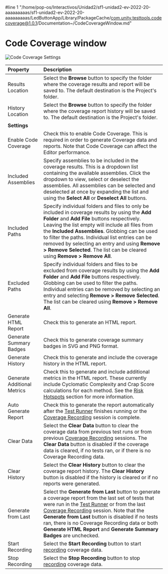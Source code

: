 #line 1 "/home/pop-os/Interactivos/Unidad2/sf1-unidad2-ev-2022-20-aaaaaaaaas/sf1-unidad2-ev-2022-20-aaaaaaaaas/LedButtonApp/Library/PackageCache/com.unity.testtools.codecoverage@1.0.1/Documentation~/CodeCoverageWindow.md"
# Code Coverage window

![Code Coverage Settings](images/coverage_window.png)

|**Property**|**Description**|
|:---|:---|
|Results Location|Select the **Browse** button to specify the folder where the coverage results and report will be saved to. The default destination is the Project's folder.|
|History Location|Select the **Browse** button to specify the folder where the coverage report history will be saved to. The default destination is the Project's folder.|
|**Settings**|
|Enable Code Coverage|Check this to enable Code Coverage. This is required in order to generate Coverage data and reports. Note that Code Coverage can affect the Editor performance.|
|Included Assemblies|Specify assemblies to be included in the coverage results. This is a dropdown list containing the available assemblies. Click the dropdown to view, select or deselect the assemblies. All assemblies can be selected and deselected at once by expanding the list and using the **Select All** or **Deselect All** buttons.
|Included Paths|Specify individual folders and files to only be included in coverage results by using the **Add Folder** and **Add File** buttons respectively. Leaving the list empty will include all files from the **Included Assemblies**. Globbing can be used to filter the paths. Individual list entries can be removed by selecting an entry and using **Remove > Remove Selected**. The list can be cleared using **Remove > Remove All**.|
|Excluded Paths|Specify individual folders and files to be excluded from coverage results by using the **Add Folder** and **Add File** buttons respectively. Globbing can be used to filter the paths. Individual entries can be removed by selecting an entry and selecting **Remove > Remove Selected**. The list can be cleared using **Remove > Remove All**.|
|Generate HTML Report|Check this to generate an HTML report.|
|Generate Summary Badges|Check this to generate coverage summary badges in SVG and PNG format.|
|Generate History|Check this to generate and include the coverage history in the HTML report.|
|Generate Additional Metrics|Check this to generate and include additional metrics in the HTML report. These currently include Cyclomatic Complexity and Crap Score calculations for each method. See the [Risk Hotspots](HowToInterpretResults.md#risk-hotspots) section for more information.|
|Auto Generate Report|Check this to generate the report automatically after the [Test Runner](CoverageTestRunner.md) finishes running or the [Coverage Recording](CoverageRecording.md) session is complete.|
|Clear Data|Select the **Clear Data** button to clear the coverage data from previous test runs or from previous [Coverage Recording](CoverageRecording.md) sessions. The **Clear Data** button is disabled if the coverage data is cleared, if no tests ran, or if there is no Coverage Recording data.|
|Clear History|Select the **Clear History** button to clear the coverage report history. The **Clear History** button is disabled if the history is cleared or if no reports were generated.|
|Generate from Last|Select the **Generate from Last** button to generate a coverage report from the last set of tests that were run in the [Test Runner](CoverageTestRunner.md) or from the last [Coverage Recording](CoverageRecording.md) session. Note that the **Generate from Last** button is disabled if no tests ran, there is no Coverage Recording data or both **Generate HTML Report** and **Generate Summary Badges** are unchecked.|
|Start Recording|Select the **Start Recording** button to start [recording](CoverageRecording.md) coverage data.|
|Stop Recording|Select the **Stop Recording** button to stop [recording](CoverageRecording.md) coverage data.|
